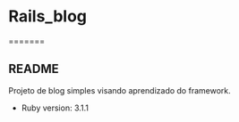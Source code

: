 
# Rails_blog
=======
## README

Projeto de blog simples visando aprendizado do framework.


* Ruby version: 3.1.1


